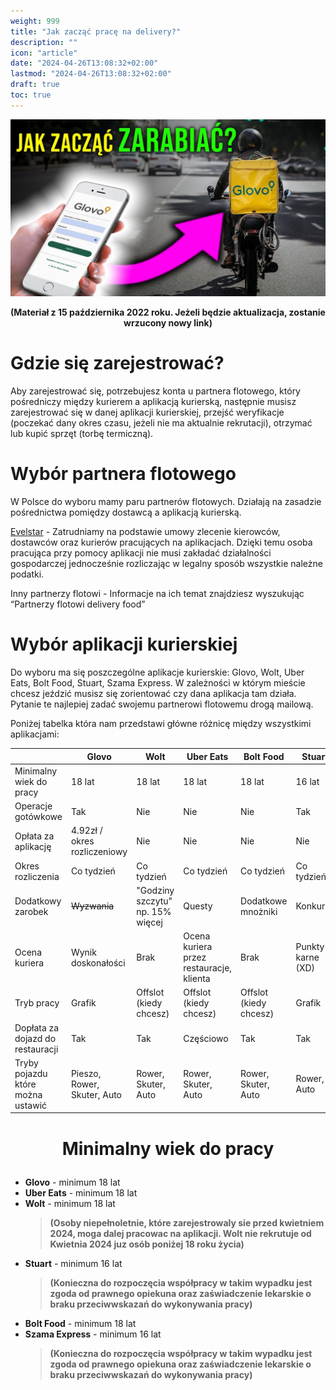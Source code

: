 ```yaml
---
weight: 999
title: "Jak zacząć pracę na delivery?"
description: ""
icon: "article"
date: "2024-04-26T13:08:32+02:00"
lastmod: "2024-04-26T13:08:32+02:00"
draft: true
toc: true
---
```


[![Film](/assets/images/dexterawka.jpg "Jak zacząć na delivery")](https://www.youtube.com/watch?v=gU5Ok4S0PG8&pp=ygUWamFrIHphY3phYyBuYSBkZWxpdmVyeQ%3D%3D)
**<p style="text-align: center;">(Materiał z 15 października 2022 roku. Jeżeli będzie aktualizacja, zostanie wrzucony nowy link)</p>**

# Gdzie się zarejestrować?

Aby zarejestrować się, potrzebujesz konta u partnera flotowego, który pośredniczy między kurierem a aplikacją kurierską, następnie musisz zarejestrować się w danej aplikacji kurierskiej, przejść weryfikacje (poczekać dany okres czasu, jeżeli nie ma aktualnie rekrutacji), otrzymać lub kupić sprzęt (torbę termiczną).

# Wybór partnera flotowego

W Polsce do wyboru mamy paru partnerów flotowych. Działają na zasadzie pośrednictwa pomiędzy dostawcą a aplikacją kurierską.

[Evelstar](https://evelstar.com) - Zatrudniamy na podstawie umowy zlecenie kierowców, dostawców oraz kurierów pracujących na aplikacjach. Dzięki temu osoba pracująca przy pomocy aplikacji nie musi zakładać działalności gospodarczej jednocześnie rozliczając w legalny sposób wszystkie należne podatki.

Inny partnerzy flotowi - Informacje na ich temat znajdziesz wyszukując “Partnerzy flotowi delivery food”

# Wybór aplikacji kurierskiej

Do wyboru ma się poszczególne aplikacje kurierskie: Glovo, Wolt, Uber Eats, Bolt Food, Stuart, Szama Express. W zależności w którym mieście chcesz jeździć musisz się zorientować czy dana aplikacja tam działa. Pytanie te najlepiej zadać swojemu partnerowi flotowemu drogą mailową.

Poniżej tabelka która nam przedstawi główne różnicę między wszystkimi aplikacjami: 

|                                   | Glovo                        | Wolt                             | Uber Eats                                | Bolt Food              | Stuart            |
|-----------------------------------|------------------------------|----------------------------------|------------------------------------------|------------------------|-------------------|
| Minimalny wiek do pracy           | 18 lat                       | 18 lat                           | 18 lat                                   | 18 lat                 | 16 lat            |
| Operacje gotówkowe                | Tak                          | Nie                              | Nie                                      | Nie                    | Tak               |
| Opłata za aplikację               | 4.92zł / okres rozliczeniowy | Nie                              | Nie                                      | Nie                    | Nie               |
| Okres rozliczenia                 | Co tydzień                   | Co tydzień                       | Co tydzień                               | Co tydzień             | Co tydzień        |
| Dodatkowy zarobek                 | ~~Wyzwania~~                 | "Godziny szczytu" np. 15% więcej | Questy                                   | Dodatkowe mnożniki     | Konkursy          |
| Ocena kuriera                     | Wynik doskonałości           | Brak                             | Ocena kuriera przez restauracje, klienta | Brak                   | Punkty karne (XD) |
| Tryb pracy                        | Grafik                       | Offslot (kiedy chcesz)           | Offslot (kiedy chcesz)                   | Offslot (kiedy chcesz) | Grafik            |
| Dopłata za dojazd do restauracji  | Tak                          | Tak                              | Częściowo                                | Tak                    | Tak               |
| Tryby pojazdu które można ustawić | Pieszo, Rower, Skuter, Auto  | Rower, Skuter, Auto              | Rower, Skuter, Auto                      | Rower, Skuter, Auto    | Rower, Auto       |




# <p style="text-align: center;"> Minimalny wiek do pracy</p>

* **Glovo** - minimum 18 lat
* **Uber Eats** - minimum 18 lat
* **Wolt** - minimum 18 lat 
    > **(Osoby niepełnoletnie, które zarejestrowaly sie przed kwietniem 2024, moga dalej pracowac na aplikacji. Wolt nie rekrutuje od Kwietnia 2024 juz osób poniżej 18 roku życia)**
* **Stuart** - minimum 16 lat 
    > **(Konieczna do rozpoczęcia współpracy w takim wypadku jest zgoda od prawnego opiekuna oraz zaświadczenie lekarskie o braku przeciwwskazań do wykonywania pracy)**
* **Bolt Food** - minimum 18 lat
* **Szama Express** - minimum 16 lat
    > **(Konieczna do rozpoczęcia współpracy w takim wypadku jest zgoda od prawnego opiekuna oraz zaświadczenie lekarskie o braku przeciwwskazań do wykonywania pracy)**

